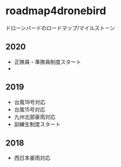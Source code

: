 # roadmap4dronebird
ドローンバードのロードマップ/マイルストーン


## 2020
* 正隊員・準隊員制度スタート
* 

## 2019
* 台風19号対応
* 台風15号対応
* 九州北部豪雨対応
* 訓練生制度スタート

## 2018
* 西日本豪雨対応
